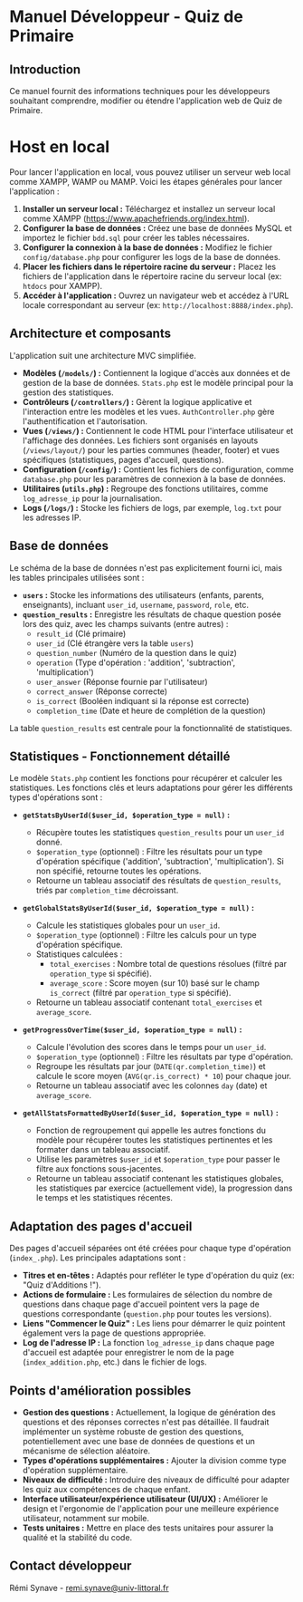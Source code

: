 # Manuel Développeur - Quiz de Primaire

## Introduction

Ce manuel fournit des informations techniques pour les développeurs souhaitant comprendre, modifier ou étendre l'application web de Quiz de Primaire.


# Host en local

Pour lancer l'application en local, vous pouvez utiliser un serveur web local comme XAMPP, WAMP ou MAMP. Voici les étapes générales pour lancer l'application :

1.  **Installer un serveur local :**  Téléchargez et installez un serveur local comme XAMPP (https://www.apachefriends.org/index.html).
2.  **Configurer la base de données :**  Créez une base de données MySQL et importez le fichier `bdd.sql` pour créer les tables nécessaires.
3.  **Configurer la connexion à la base de données :**  Modifiez le fichier `config/database.php` pour configurer les logs de la base de données.
4.  **Placer les fichiers dans le répertoire racine du serveur :**  Placez les fichiers de l'application dans le répertoire racine du serveur local (ex: `htdocs` pour XAMPP).
5.  **Accéder à l'application :**  Ouvrez un navigateur web et accédez à l'URL locale correspondant au serveur (ex: `http://localhost:8888/index.php`).

## Architecture et composants

L'application suit une architecture MVC simplifiée.

*   **Modèles (`/models/`) :**  Contiennent la logique d'accès aux données et de gestion de la base de données.  `Stats.php` est le modèle principal pour la gestion des statistiques.
*   **Contrôleurs (`/controllers/`) :**  Gèrent la logique applicative et l'interaction entre les modèles et les vues. `AuthController.php` gère l'authentification et l'autorisation.
*   **Vues (`/views/`) :**  Contiennent le code HTML pour l'interface utilisateur et l'affichage des données. Les fichiers sont organisés en layouts (`/views/layout/`) pour les parties communes (header, footer) et vues spécifiques (statistiques, pages d'accueil, questions).
*   **Configuration (`/config/`) :**  Contient les fichiers de configuration, comme `database.php` pour les paramètres de connexion à la base de données.
*   **Utilitaires (`utils.php`) :**  Regroupe des fonctions utilitaires, comme `log_adresse_ip` pour la journalisation.
*   **Logs (`/logs/`) :**  Stocke les fichiers de logs, par exemple, `log.txt` pour les adresses IP.

## Base de données

Le schéma de la base de données n'est pas explicitement fourni ici, mais les tables principales utilisées sont :

*   **`users` :**  Stocke les informations des utilisateurs (enfants, parents, enseignants), incluant `user_id`, `username`, `password`, `role`, etc.
*   **`question_results` :** Enregistre les résultats de chaque question posée lors des quiz, avec les champs suivants (entre autres) :
    *   `result_id` (Clé primaire)
    *   `user_id` (Clé étrangère vers la table `users`)
    *   `question_number` (Numéro de la question dans le quiz)
    *   `operation` (Type d'opération : 'addition', 'subtraction', 'multiplication')
    *   `user_answer` (Réponse fournie par l'utilisateur)
    *   `correct_answer` (Réponse correcte)
    *   `is_correct` (Booléen indiquant si la réponse est correcte)
    *   `completion_time` (Date et heure de complétion de la question)

La table `question_results` est centrale pour la fonctionnalité de statistiques.

## Statistiques - Fonctionnement détaillé

Le modèle `Stats.php` contient les fonctions pour récupérer et calculer les statistiques. Les fonctions clés et leurs adaptations pour gérer les différents types d'opérations sont :

*   **`getStatsByUserId($user_id, $operation_type = null)` :**
    *   Récupère toutes les statistiques `question_results` pour un `user_id` donné.
    *   `$operation_type` (optionnel) :  Filtre les résultats pour un type d'opération spécifique ('addition', 'subtraction', 'multiplication'). Si non spécifié, retourne toutes les opérations.
    *   Retourne un tableau associatif des résultats de `question_results`, triés par `completion_time` décroissant.

*   **`getGlobalStatsByUserId($user_id, $operation_type = null)` :**
    *   Calcule les statistiques globales pour un `user_id`.
    *   `$operation_type` (optionnel) : Filtre les calculs pour un type d'opération spécifique.
    *   Statistiques calculées :
        *   `total_exercises` : Nombre total de questions résolues (filtré par `operation_type` si spécifié).
        *   `average_score` : Score moyen (sur 10) basé sur le champ `is_correct` (filtré par `operation_type` si spécifié).
    *   Retourne un tableau associatif contenant `total_exercises` et `average_score`.

*   **`getProgressOverTime($user_id, $operation_type = null)` :**
    *   Calcule l'évolution des scores dans le temps pour un `user_id`.
    *   `$operation_type` (optionnel) : Filtre les résultats par type d'opération.
    *   Regroupe les résultats par jour (`DATE(qr.completion_time)`) et calcule le score moyen (`AVG(qr.is_correct) * 10`) pour chaque jour.
    *   Retourne un tableau associatif avec les colonnes `day` (date) et `average_score`.

*   **`getAllStatsFormattedByUserId($user_id, $operation_type = null)` :**
    *   Fonction de regroupement qui appelle les autres fonctions du modèle pour récupérer toutes les statistiques pertinentes et les formater dans un tableau associatif.
    *   Utilise les paramètres `$user_id` et `$operation_type` pour passer le filtre aux fonctions sous-jacentes.
    *   Retourne un tableau associatif contenant les statistiques globales, les statistiques par exercice (actuellement vide), la progression dans le temps et les statistiques récentes.

## Adaptation des pages d'accueil

Des pages d'accueil séparées ont été créées pour chaque type d'opération (`index_.php`). Les principales adaptations sont :

*   **Titres et en-têtes :**  Adaptés pour refléter le type d'opération du quiz (ex: "Quiz d'Additions !").
*   **Actions de formulaire :**  Les formulaires de sélection du nombre de questions dans chaque page d'accueil pointent vers la page de questions correspondante (`question.php` pour toutes les versions).
*   **Liens "Commencer le Quiz" :**  Les liens pour démarrer le quiz pointent également vers la page de questions appropriée.
*   **Log de l'adresse IP :**  La fonction `log_adresse_ip` dans chaque page d'accueil est adaptée pour enregistrer le nom de la page (`index_addition.php`, etc.) dans le fichier de logs.

##  Points d'amélioration possibles

*   **Gestion des questions :**  Actuellement, la logique de génération des questions et des réponses correctes n'est pas détaillée.  Il faudrait implémenter un système robuste de gestion des questions, potentiellement avec une base de données de questions et un mécanisme de sélection aléatoire.
*   **Types d'opérations supplémentaires :** Ajouter la division comme type d'opération supplémentaire.
*   **Niveaux de difficulté :** Introduire des niveaux de difficulté pour adapter les quiz aux compétences de chaque enfant.
*   **Interface utilisateur/expérience utilisateur (UI/UX) :** Améliorer le design et l'ergonomie de l'application pour une meilleure expérience utilisateur, notamment sur mobile.
*   **Tests unitaires :** Mettre en place des tests unitaires pour assurer la qualité et la stabilité du code.

## Contact développeur

Rémi Synave - remi.synave@univ-littoral.fr